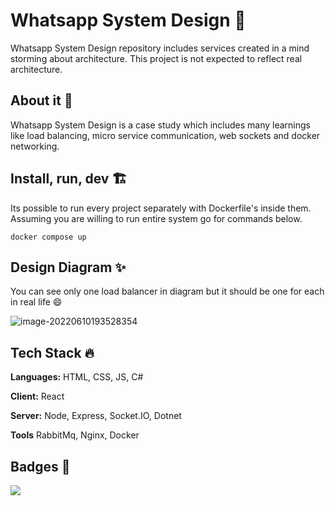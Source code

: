 # Whatsapp System Design 🎉

Whatsapp System Design repository includes services created in a mind storming about architecture. This project is not expected to reflect real architecture.

## About it 📝

Whatsapp System Design is a case study which includes many learnings like load balancing, micro service communication, web sockets and docker networking. 

## Install, run, dev 🏗️

Its possible to run every project separately with Dockerfile's inside them. Assuming you are willing to run entire system go for commands below.

``` 
docker compose up
```

## Design Diagram ✨

You can see only one load balancer in diagram but it should be one for each in real life :smile:	

![image-20220610193528354](https://i.ibb.co/0cdY6qk/image.png)

## Tech Stack 🔥

**Languages:** HTML, CSS, JS, C#

**Client:** React

**Server:** Node, Express, Socket.IO, Dotnet

**Tools** RabbitMq, Nginx, Docker


## Badges 📌


![](https://img.shields.io/github/last-commit/barisdemirezen/whatsapp-system-design/main?style=flat-square)
